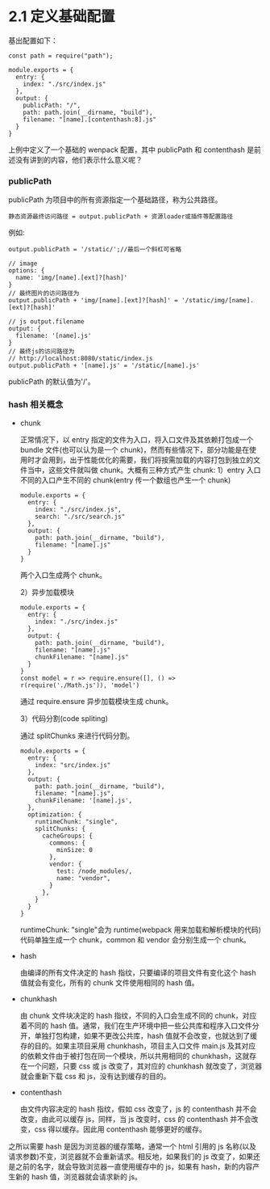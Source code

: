 # 2.1 定义基础配置

基出配置如下：

```
const path = require("path");

module.exports = {
  entry: {
    index: "./src/index.js"
  },
  output: {
    publicPath: "/",
    path: path.join(__dirname, "build"),
    filename: "[name].[contenthash:8].js"
  }
}
```

上例中定义了一个基础的 wenpack 配置，其中 publicPath 和 contenthash 是前述没有讲到的内容，他们表示什么意义呢？

### publicPath

publicPath 为项目中的所有资源指定一个基础路径，称为公共路径。

```
静态资源最终访问路径 = output.publicPath + 资源loader或插件等配置路径
```

例如:

```
output.publicPath = '/static/';//最后一个斜杠可省略

// image
options: {
  name: 'img/[name].[ext]?[hash]'
}
// 最终图片的访问路径为
output.publicPath + 'img/[name].[ext]?[hash]' = '/static/img/[name].[ext]?[hash]'

// js output.filename
output: {
  filename: '[name].js'
}
// 最终js的访问路径为
// http://localhost:8080/static/index.js
output.publicPath + '[name].js' = '/static/[name].js'
```

publicPath 的默认值为'/'。

### hash 相关概念

- chunk

  正常情况下，以 entry 指定的文件为入口，将入口文件及其依赖打包成一个 bundle 文件(也可以认为是一个 chunk)，然而有些情况下，部分功能是在使用时才会用到，出于性能优化的需要，我们将按需加载的内容打包到独立的文件当中，这些文件就叫做 chunk。大概有三种方式产生 chunk:
  1）entry 入口
  不同的入口产生不同的 chunk(entry 传一个数组也产生一个 chunk)

  ```
  module.exports = {
    entry: {
      index: "./src/index.js",
      search: "./src/search.js"
    },
    output: {
      path: path.join(__dirname, "build"),
      filename: "[name].js"
    }
  }
  ```

  两个入口生成两个 chunk。

  2）异步加载模块

  ```
  module.exports = {
    entry: {
      index: "./src/index.js"
    },
    output: {
      path: path.join(__dirname, "build"),
      filename: "[name].js"
      chunkFilename: "[name].js"
    }
  }
  const model = r => require.ensure([], () => r(require('./Math.js')), 'model')
  ```

  通过 require.ensure 异步加载模块生成 chunk。

  3）代码分割(code spliting)

  通过 splitChunks 来进行代码分割。

  ```
  module.exports = {
    entry: {
      index: "src/index.js"
    },
    output: {
      path: path.join(__dirname, "build"),
      filename: "[name].js",
      chunkFilename: '[name].js',
    },
    optimization: {
      runtimeChunk: "single",
      splitChunks: {
        cacheGroups: {
          commons: {
            minSize: 0
          },
          vendor: {
            test: /node_modules/,
            name: "vendor",
          }
        },
      }
    }
  }

  ```

  runtimeChunk: "single"会为 runtime(webpack 用来加载和解析模块的代码)代码单独生成一个 chunk，common 和 vendor 会分别生成一个 chunk。

- hash

  由编译的所有文件决定的 hash 指纹，只要编译的项目文件有变化这个 hash 值就会有变化，所有的 chunk 文件使用相同的 hash 值。

- chunkhash

  由 chunk 文件块决定的 hash 指纹，不同的入口会生成不同的 chunk，对应着不同的 hash 值。通常，我们在生产环境中把一些公共库和程序入口文件分开，单独打包构建，如果不更改公共库，hash 值就不会改变，也就达到了缓存的目的。如果主项目采用 chunkhash，项目主入口文件 main.js 及其对应的依赖文件由于被打包在同一个模块，所以共用相同的 chunkhash，这就存在一个问题，只要 css 或 js 改变了，其对应的 chunkhash 就改变了，浏览器就会重新下载 css 和 js，没有达到缓存的目的。

- contenthash

  由文件内容决定的 hash 指纹，假如 css 改变了，js 的 contenthash 并不会改变，由此可以缓存 js，同样，当 js 改变时，css 的 contenthash 并不会改变，css 得以缓存。因此用 contenthash 能够更好的缓存。

之所以需要 hash 是因为浏览器的缓存策略，通常一个 html 引用的 js 名称(以及请求参数)不变，浏览器就不会重新请求。相反地，如果我们的 js 改变了，如果还是之前的名字，就会导致浏览器一直使用缓存中的 js，如果有 hash，新的内容产生新的 hash 值，浏览器就会请求新的 js。
